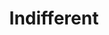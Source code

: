 ---
layout: credit-info
headerstatus: shunk-header
title: Indifferent
iden: indifferent
showreel_weight: 70
credits_weight: 107
thumbnail: /assets/img/credits-grid/indifferent.jpg
image: /assets/img/credits-grid/opengraph/indifferent.jpg
image_size: 3
category: credits
role: Composer
type: Feature Film
imdb: http://www.imdb.com/title/tt3004644
sample: assets/media/indifferent_60s
genre: Drama/Fanatasy
director: Adam Lipsius
writers: Emma Raine Walker
producers: SJ Evans, Christian Mejia Acosta & Emma Raine Walker
synopsis: Two troubled girls, who come together as friends through their imagination of art, create their own fantasy world where they can finally be free.
---